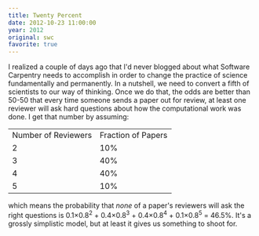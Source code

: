 ```yaml
---
title: Twenty Percent
date: 2012-10-23 11:00:00
year: 2012
original: swc
favorite: true
---
```


<p>I realized a couple of days ago that I'd never blogged about what Software Carpentry needs to accomplish in order to change the practice of science fundamentally and permanently. In a nutshell, we need to convert a fifth of scientists to our way of thinking. Once we do that, the odds are better than 50-50 that every time someone sends a paper out for review, at least one reviewer will ask hard questions about how the computational work was done. I get that number by assuming:</p>
<table>
<tbody>
<tr>
<td>Number of Reviewers</td>
<td>Fraction of Papers</td>
</tr>
<tr>
<td>2</td>
<td>10%</td>
</tr>
<tr>
<td>3</td>
<td>40%</td>
</tr>
<tr>
<td>4</td>
<td>40%</td>
</tr>
<tr>
<td>5</td>
<td>10%</td>
</tr>
</tbody>
</table>
<p>which means the probability that <em>none</em> of a paper's reviewers will ask the right questions is 0.1×0.8<sup>2</sup> + 0.4×0.8<sup>3</sup> + 0.4×0.8<sup>4</sup> + 0.1×0.8<sup>5</sup> = 46.5%. It's a grossly simplistic model, but at least it gives us something to shoot for.</p>

